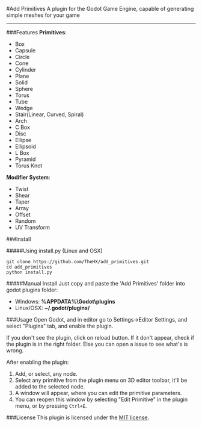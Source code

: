 #Add Primitives
A plugin for the Godot Game Engine, capable of generating simple meshes for your game

***
###Features
**Primitives**:
  * Box
  * Capsule
  * Circle
  * Cone
  * Cylinder
  * Plane
  * Solid
  * Sphere
  * Torus
  * Tube
  * Wedge
  * Stair(Linear, Curved, Spiral)
  * Arch
  * C Box
  * Disc
  * Ellipse
  * Ellipsoid
  * L Box
  * Pyramid
  * Torus Knot

**Modifier System**:
  * Twist
  * Shear
  * Taper
  * Array
  * Offset
  * Random
  * UV Transform

###Install

#####Using install.py (Linux and OSX)
```
git clone https://github.com/TheHX/add_primitives.git
cd add_primitives
python install.py
```

#####Manual Install
Just copy and paste the 'Add Primitives' folder into godot plugins folder:

* Windows: **%APPDATA%\Godot\plugins**
* Linux/OSX: **~/.godot/plugins/**

###Usage
Open Godot, and in editor go to Settings->Editor Settings, and select "Plugins" tab, and enable the plugin. 

If you don't see the plugin, click on reload button. If it don't appear, check if the plugin is in the 
right folder. Else you can open a issue to see what's is wrong.

After enabling the plugin:

1. Add, or select, any node.
2. Select any primitive from the plugin menu on 3D editor toolbar, it'll be added to the selected node.
3. A window will appear, where you can edit the primitive parameters.
4. You can reopen this window by selecting "Edit Primitive" in the plugin menu, or by pressing ```Ctrl+E```.

###License
This plugin is licensed under the [MIT license](https://github.com/TheHX/add_primitives/blob/master/LICENSE.md).
